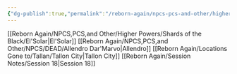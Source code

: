 ```yaml
---
{"dg-publish":true,"permalink":"/reborn-again/npcs-pcs-and-other/higher-powers/shards-of-the-black/pestilence/"}
---
```


[[Reborn Again/NPCS,PCS,and Other/Higher Powers/Shards of the Black/El'Solar\|El'Solar]]
[[Reborn Again/NPCS,PCS,and Other/NPCS/DEAD/Allendro Dar'Marvo\|Allendro]]
[[Reborn Again/Locations Gone to/Tallan/Tallon City\|Tallon City]]
[[Reborn Again/Session Notes/Session 18\|Session 18]]